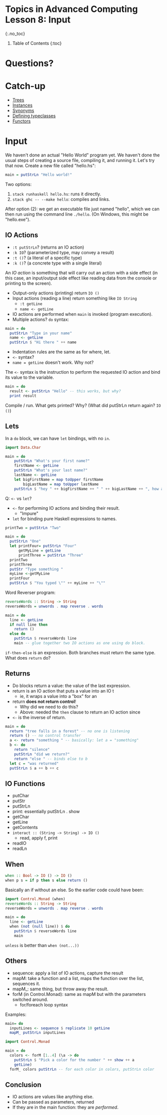 # Topics in Advanced Computing Lesson 8: Input
{:.no_toc}

1. Table of Contents
{:toc}

# Questions?

# Catch-up

* [Trees](lesson7.html#trees)
* [Instances](lesson7.html#instances)
* [Synonyms](lesson7.html#synonyms)
* [Defining typeclasses](lesson7.html#defining-typeclasses)
* [Functors](lesson7.html#functors)

# Input

We haven't done an actual "Hello World" program yet. We haven't done the usual steps of creating a source file, compiling it, and running it. Let's try that now. Create a new file called "hello.hs":

```haskell
main = putStrLn "Hello world!"
```

Two options:

1. `stack runhaskell hello.hs`: runs it directly.
2. `stack ghc -- --make hello`: compiles and links.

After option (2): we get an executable file just named "hello", which we can then run using the command line `./hello`. (On Windows, this might be "hello.exe").

## IO Actions

* `:t putStrLn`? (returns an IO action)
* `:k IO`? (parameterized type, may convey a result)
* `:t ()`? (a literal of a specific type)
* `:k ()`? (a concrete type with a single literal)

An *IO action* is something that will carry out an action with a side effect (in this case, an input/output side effect like reading data from the console or printing to the screen).

* Output-only actions (printing) return `IO ()`
* Input actions (reading a line) return something like `IO String`
  * `:t getLine`
  * `name <- getLine`
* IO actions are performed when `main` is invoked (program execution).
* Multiple actions? `do` syntax:

```haskell
main = do
  putStrLn "Type in your name"
  name <- getLine
  putStrLn $ "Hi there " ++ name
```

* Indentation rules are the same as for where, let.
* `<-` syntax?
* `name = getLine` doesn't work. Why not?

The `<-` syntax is the instruction to perform the requested IO action and bind its value to the variable. 

```haskell
main = do
  result <- putStrLn "Hello" -- this works, but why?
  print result
```

Compile / run. What gets printed? Why? (What did putStrLn return again? `IO ()`)

## Lets

In a `do` block, we can have `let` bindings, with no `in`.

```haskell
import Data.Char

main = do
    putStrLn "What's your first name?"
    firstName <- getLine
    putStrLn "What's your last name?"
    lastName <- getLine
    let bigFirstName = map toUpper firstName
        bigLastName = map toUpper lastName
    putStrLn $ "hey " ++ bigFirstName ++ " " ++ bigLastName ++ ", how are you?"
```

Q: `<-` vs `let`?

* `<-` for performing IO actions and binding their result.
  * "Impure"
* `let` for binding pure Haskell expressions to names. 

```haskell
printTwo = putStrLn "Two" 

main = do 
  putStrLn "One" 
  let printFour= putStrLn "Four" 
      getMyLine = getLine 
      printThree = putStrLn "Three" 
  printTwo 
  printThree 
  putStr "Type something " 
  myLine <-getMyLine 
  printFour 
  putStrLn $ "You typed \"" ++ myLine ++ "\""
```

Word Reverser program:

```haskell
reverseWords :: String -> String 
reverseWords = unwords . map reverse . words 

main = do 
  line <- getLine 
  if null line then 
    return () 
  else do
    putStrLn $ reverseWords line 
    main -- glue together two IO actions as one using do block.
```

`if-then-else` is an expression. Both branches must return the same type. What does `return` do?

## Returns

* Do blocks return a value: the value of the last expression.
* return is an IO action that puts a value into an IO t
  * ie, it wraps a value into a "box" for an 
* return **does not return control**!
  * Why did we need to do this?
  * Above: needed the `then` clause to return an IO action since 
* `<-` is the inverse of return.

```haskell
main = do
  return "tree falls in a forest" -- no one is listening
  return () -- no control transfer
  a <- return "something " -- basically: let a = "something"
  b <- do
    return "silence"
    putStrLn "did we return?"
    return "else " -- binds else to b
  let c = "was returned"
  putStrLn $ a ++ b ++ c
```

## IO Functions

* putChar
* putStr
* putStrLn
* print: essentially putStrLn . show
* getChar
* getLine
* getContents
* `interact :: (String -> String) -> IO ()`
  * read, apply f, print
* readIO 
* readLn

## When

```haskell
when :: Bool -> IO () -> IO ()
when p s = if p then s else return ()
```

Basically an if without an else. So the earlier code could have been:

```haskell
import Control.Monad (when)
reverseWords :: String -> String 
reverseWords = unwords . map reverse . words 

main = do 
  line <- getLine 
  when (not (null line)) $ do 
    putStrLn $ reverseWords line 
    main
```

`unless` is better than `when (not...))`

## Others

* sequence: apply a list of IO actions, capture the result
* mapM: take a function and a list, maps the function over the list, sequences it.
* mapM_: same thing, but throw away the result.
* forM (in Control.Monad): same as mapM but with the parameters switched around.
  * for/foreach loop syntax

Examples:

```haskell
main= do 
  inputLines <- sequence $ replicate 10 getLine 
  mapM_ putStrLn inputLines
```

```haskell
import Control.Monad

main = do
  colors <- forM [1..4] (\a -> do
    putStrLn $ "Pick a color for the number " ++ show ++ a
    getLine)
  forM_ colors putStrLn -- for each color in colors, putStrLn color
```

## Conclusion

* IO actions are values like anything else.
* Can be passed as parameters, returned
* If they are in the main function: they are *performed*.